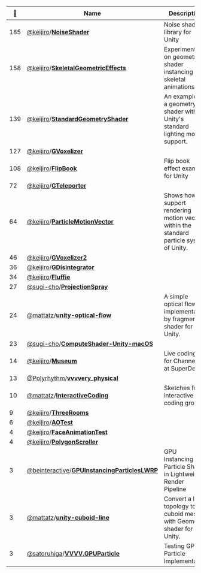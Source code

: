 |:star2: | Name | Description | 🌍|
|---|---|---|---|
|185|[@keijiro](https://github.com/keijiro)/[**NoiseShader**](https://github.com/keijiro/NoiseShader)|Noise shader library for Unity||
|158|[@keijiro](https://github.com/keijiro)/[**SkeletalGeometricEffects**](https://github.com/keijiro/SkeletalGeometricEffects)|Experiments on geometry shader instancing with skeletal animations||
|139|[@keijiro](https://github.com/keijiro)/[**StandardGeometryShader**](https://github.com/keijiro/StandardGeometryShader)|An example of a geometry shader with Unity's standard lighting model support.||
|127|[@keijiro](https://github.com/keijiro)/[**GVoxelizer**](https://github.com/keijiro/GVoxelizer)|||
|108|[@keijiro](https://github.com/keijiro)/[**FlipBook**](https://github.com/keijiro/FlipBook)|Flip book effect example for Unity||
|72|[@keijiro](https://github.com/keijiro)/[**GTeleporter**](https://github.com/keijiro/GTeleporter)|||
|64|[@keijiro](https://github.com/keijiro)/[**ParticleMotionVector**](https://github.com/keijiro/ParticleMotionVector)|Shows how to support rendering motion vectors within the standard particle system of Unity.||
|46|[@keijiro](https://github.com/keijiro)/[**GVoxelizer2**](https://github.com/keijiro/GVoxelizer2)|||
|36|[@keijiro](https://github.com/keijiro)/[**GDisintegrator**](https://github.com/keijiro/GDisintegrator)|||
|34|[@keijiro](https://github.com/keijiro)/[**Fluffie**](https://github.com/keijiro/Fluffie)|||
|27|[@sugi-cho](https://github.com/sugi-cho)/[**ProjectionSpray**](https://github.com/sugi-cho/ProjectionSpray)|||
|24|[@mattatz](https://github.com/mattatz)/[**unity-optical-flow**](https://github.com/mattatz/unity-optical-flow)|A simple optical flow implementation by fragment shader for Unity.||
|23|[@sugi-cho](https://github.com/sugi-cho)/[**ComputeShader-Unity-macOS**](https://github.com/sugi-cho/ComputeShader-Unity-macOS)|||
|14|[@keijiro](https://github.com/keijiro)/[**Museum**](https://github.com/keijiro/Museum)|Live coding rig for Channel 18 at SuperDeluxe||
|13|[@Polyrhythm](https://github.com/Polyrhythm)/[**vvvvery_physical**](https://github.com/Polyrhythm/vvvvery_physical)|||
|10|[@mattatz](https://github.com/mattatz)/[**InteractiveCoding**](https://github.com/mattatz/InteractiveCoding)|Sketches for interactive coding group.||
|9|[@keijiro](https://github.com/keijiro)/[**ThreeRooms**](https://github.com/keijiro/ThreeRooms)|||
|6|[@keijiro](https://github.com/keijiro)/[**AOTest**](https://github.com/keijiro/AOTest)|||
|4|[@keijiro](https://github.com/keijiro)/[**FaceAnimationTest**](https://github.com/keijiro/FaceAnimationTest)|||
|4|[@keijiro](https://github.com/keijiro)/[**PolygonScroller**](https://github.com/keijiro/PolygonScroller)|||
|3|[@beinteractive](https://github.com/beinteractive)/[**GPUInstancingParticlesLWRP**](https://github.com/beinteractive/GPUInstancingParticlesLWRP)|GPU Instancing Particle Shader in Lightweight Render Pipeline||
|3|[@mattatz](https://github.com/mattatz)/[**unity-cuboid-line**](https://github.com/mattatz/unity-cuboid-line)|Convert a line topology to a cuboid mesh with Geometry shader for Unity.||
|3|[@satoruhiga](https://github.com/satoruhiga)/[**VVVV.GPUParticle**](https://github.com/satoruhiga/VVVV.GPUParticle)|Testing GPU Particle Implementation||

